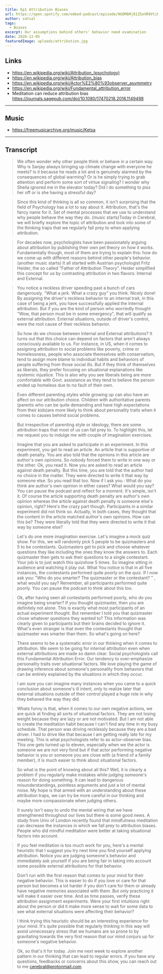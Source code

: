 ```yaml
---
title: Ep1 Attribution Biases 
url: https://open.spotify.com/embed-podcast/episode/0GOMbMj81Z5oVR9VtiF5Cw 
author: vatsal 
tags:
  - Biases
excerpt: Our assumptions behind others' behavior need examination 
date: 2020-12-05
featuredImage: uploads/attribution.jpg
---
```


## Links
* https://en.wikipedia.org/wiki/Attribution_(psychology) 
* https://en.wikipedia.org/wiki/Attribution_bias 
* https://en.wikipedia.org/wiki/Actor%E2%80%93observer_asymmetry 
* https://en.wikipedia.org/wiki/Fundamental_attribution_error 
* Meditation can reduce attribution bias https://journals.sagepub.com/doi/10.1080/17470218.2016.1149498

-------

## Music
* https://freemusicarchive.org/music/Ketsa

---
## Transcript

  >We often wonder why other people think or behave in a certain way. Why is Sanjay always bringing up climate change with everyone he meets? Is it because he reads a lot and is genuinely alarmed by the consequences of global warming? Or is he simply trying to grab attention and perform some sort of virtue signaling?  I wonder why Sheila ignored me in the elevator today? Did I do something to piss her off or is she having a stressful day? 

  >Since this kind of thinking is all so common,  it isn't surprising that the field of Psychology has a lot to say about it. Attribution, that's the fancy name for it.  Set of mental processes that we use to understand why people behave the way they do. 
  >(music starts)Today in Cerebral,  we will briefly explore the topic of attribution and look into some of the thinking traps that we regularly fall prey to when applying attribution. 

  >For decades now, psychologists have been passionately arguing about attribution by publishing their own pet theory on how it works. Fundamentally though, most of them are trying to explain this: how do we come up with different reasons behind other people's behavior.  (another music starts) It all started with Austrian psychologist Fritz Heider, the so called "Father of Attribution Theory". Heider simplified this concept for us by contrasting attribution in two flavors: Internal and External. 

  >You notice a reckless driver speeding past a bunch of cars dangerously. "What a jerk. What a crazy guy" you think. Nicely done!   By assigning the driver's reckless behavior to an internal trait, in this case of being a jerk, you have successfully applied the Internal attribution. But if you are the kind of person who worriedly thought "Wow, that person must be in some emergency", that will qualify as external attribution. External situations, outside of driver's control, were the root cause of their reckless behavior. 

  >So how do we choose between Internal and External attributions? It turns out that this choice can depend on factors that aren't always consciously available to us.  For instance, in US, when it comes to assigning attribution to social problems like poverty, crime or homelessness, people who associate themselves with conservatism, tend to assign more blame to individual habits and behaviors of people suffering from those social ills.   But if they think of themselves as liberals, they prefer focusing on situational explanations like systemic injustice. This is also why you see liberals being are more comfortable with Govt. assistance as they tend to believe the person ended up homeless due to no fault of their own.

  >Even different parenting styles while growing up can also have an affect on our attribution choice. Children with authoritative parents (parents who can be quite demanding and have high expectations from their kids)are more likely to think about personality traits when it comes to causes behind social problems. 

  >But irrespective of parenting style or ideology, there are some attribution traps that most of us can fall prey to. To highlight this, let me request you to indulge me with couple of imagination exercises.

  >Imagine that you are asked to participate in an experiment. In this experiment, you get to read an article. An article that is supportive of death penalty. You are also told that the opinions in this article are author's own opinions. So nobody forced them to write in one way or the other.  Ok, you read it.  Now you are asked to read an article against death penalty. But this time,  you are told that the author had no choice in the matter.  They were directed to write it that way by someone else. So you read that too.  Now if I ask you : What do you think are author's own opinion in either cases?   What would you say? You can pause the podcast and reflect for a moment. It's simple, isn't it. Of course the article supporting death penalty are author's own opinion whereas the article against death penalty is someone else's opinion, right?  Here's the crazy part though. Participants in a similar experiment did not think so. Actually, In both cases,  they thought that the content in the article matched author's own opinions. How can this be? They were literally told that they were directed to write it that way by someone else? 

  >Let's do one more imagination exercise. Let's imagine a mock quiz show.  For this, we will randomly pick 5 people to be quizmasters and 5 to be contestants. Quizmasters get to pick and choose  whatever questions they like including the ones they know the answers to.  Each quizmaster then gets to ask their questions to a single contestant. Your job is to just watch this quizshow 5 times. So imagine sitting in audience and watching it play out.  What You notice is that in all five instances, the contestants performed quite poorly on the quiz. If I now ask you: "Who do you smarter? The quizmaster or the contestant? " , what would you say? Remember, all participants performed quite poorly. You can pause the podcast to think about this too. 

  >Ok, after having seen all contestants performed poorly, who do you imagine being smarter? If you thought quizmaster, then you are definitely not alone. This is exactly what most participants of an actual experiment thought. But remember I told you that quizmaster chose whatever questions they wanted to? This information was clearly given to participants but their brains decided to ignore it.   What's even stranger is that even the contestants thought that quizmaster was smarter than them. So what's going on here? 

  >There seems to be a systematic error in our thinking when it comes to attribution. We seem to be going for internal attribution even when external attributions are made so damn clear. Social psychologists call this Fundamental Attribution Error. Our tendency to over-emphasize personality traits over situational factors. We love playing the game of drawing inference about someone's personality from behaviors that can be entirely explained by the situations in which they occur. 

  >I am sure you can imagine many instances when you came to a quick conclusion about someone's   ill intent, only to realize later that external situations outside of their control played  a huge role in why they behaved the way they did.  

  >Whats funny is that, when it comes to our own negative actions, we are quick at finding all sorts of situational factors. They are not losing weight because they are lazy or are not motivated. But I am not able to create the meditation habit because I can't find any time in my busy schedule. That person was driving recklessly because they are a bad driver. I had to drive like that because I am getting really late for my meeting.  This is what psychologists refer to as actor-observer bias. This one gets turned up to eleven, especially when we the actor is someone we are not very fond but if that actor performing negative behavior is you or someone you are close with (a friend of a family member), it is much easier to think about situational factors. 

  >So what is the point of knowing about all this? Well, it is clearly a problem if you regularly make mistakes while judging someone's reason for doing something. It can lead to dangerous misunderstandings, pointless arguments and just a lot of mental noise. My hope is that armed with an understanding about these attribution traps, we can try be more careful in our thinking and maybe more compassionate when judging others. 

  >It surely isn't easy to undo the mental wiring that we have strengthened throughout our lives but there is some good news. A study from Univ of London recently found that mindfulness meditation can decrease the instances in which we fall prey to attribution biases. People who did mindful meditation were better at taking situational factors into account. 

  >If you feel meditation is too much work for you, here's a mental heuristic that I suggest you try next time you find yourself applying attribution. Notice you are judging someone's behavior and immediately ask yourself if you are being fair in taking into  account some possible external attributions for that behavior.  

  >Don't run with the first reason that comes to your mind for their negative behavior. This is easier to do if you love or care for that person but becomes a lot harder if you don't care for them or already have negative memories associated with them. But only practicing it will make it easier over time. And as time passes, verify these attribution assignment experiments. Were your first intuitions right about the person or did it make more sense to wait for some data to see what external situations were affecting their behavior?  

  >I think trying this heuristic should be an interesting experience for your mind. It's quite possible that   regularly thinking in this way will avoid unnecessary stress that we humans are so prone to by gravitating towards the very first reason that our mind conjurs up for someone's negative behavior. 

  >Ok, so that's it for today. Join me next week to explore another pattern in our thinking that can lead to regular errors. If you have any questions, feedbacks or concerns about this show, you can reach out to me cerebral@protonmail.com.  



